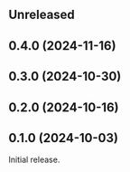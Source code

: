<!-- Learn how to maintain this file at https://github.com/WordPress/gutenberg/tree/HEAD/packages#maintaining-changelogs. -->

## Unreleased

## 0.4.0 (2024-11-16)

## 0.3.0 (2024-10-30)

## 0.2.0 (2024-10-16)

## 0.1.0 (2024-10-03)

Initial release.
